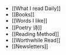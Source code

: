 - [[What I read Daily]]
- [[Books]]
- [[Words I like]]
- [[Poetry 诗]]
- [[Reading Method]]
- [[Worthwhile Read]]
- [[Newsletters]]
